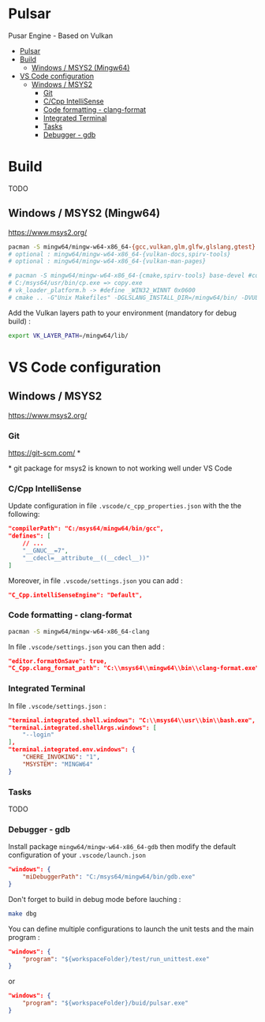 # Pulsar
Pusar Engine - Based on Vulkan

- [Pulsar](#pulsar)
- [Build](#build)
    - [Windows / MSYS2 (Mingw64)](#windows--msys2-mingw64)
- [VS Code configuration](#vs-code-configuration)
    - [Windows / MSYS2](#windows--msys2)
        - [Git](#git)
        - [C/Cpp IntelliSense](#ccpp-intellisense)
        - [Code formatting - clang-format](#code-formatting---clang-format)
        - [Integrated Terminal](#integrated-terminal)
        - [Tasks](#tasks)
        - [Debugger - gdb](#debugger---gdb)

# Build
TODO

## Windows / MSYS2 (Mingw64)
https://www.msys2.org/

```sh
pacman -S mingw64/mingw-w64-x86_64-{gcc,vulkan,glm,glfw,glslang,gtest} make
# optional : mingw64/mingw-w64-x86_64-{vulkan-docs,spirv-tools}
# optional : mingw64/mingw-w64-x86_64-{vulkan-man-pages}

# pacman -S mingw64/mingw-w64-x86_64-{cmake,spirv-tools} base-devel #contains man,gdb?,make
# C:/msys64/usr/bin/cp.exe => copy.exe
# vk_loader_platform.h -> #define _WIN32_WINNT 0x0600
# cmake .. -G"Unix Makefiles" -DGLSLANG_INSTALL_DIR=/mingw64/bin/ -DVULKAN_HEADERS_INSTALL_DIR=/home/apele/projects/Vulkan-Headers/build/install/ #"MSYS Makefiles"
```

Add the Vulkan layers path to your environment (mandatory for debug build) :
```sh
export VK_LAYER_PATH=/mingw64/lib/
```

# VS Code configuration

## Windows / MSYS2
https://www.msys2.org/


### Git
https://git-scm.com/ *

\* git package for msys2 is known to not working well under VS Code


### C/Cpp IntelliSense
Update configuration in file `.vscode/c_cpp_properties.json` with the the following:

```json
"compilerPath": "C:/msys64/mingw64/bin/gcc",
"defines": [
    // ...
    "__GNUC__=7",
    "__cdecl=__attribute__((__cdecl__))"
]
```

Moreover, in file `.vscode/settings.json` you can add :
```json
"C_Cpp.intelliSenseEngine": "Default",
```


### Code formatting - clang-format

```sh
pacman -S mingw64/mingw-w64-x86_64-clang
```

In file `.vscode/settings.json` you can then add :
```json
"editor.formatOnSave": true,
"C_Cpp.clang_format_path": "C:\\msys64\\mingw64\\bin\\clang-format.exe",
```


### Integrated Terminal
In file `.vscode/settings.json` :
```json
"terminal.integrated.shell.windows": "C:\\msys64\\usr\\bin\\bash.exe",
"terminal.integrated.shellArgs.windows": [
    "--login"
],
"terminal.integrated.env.windows": {
    "CHERE_INVOKING": "1",
    "MSYSTEM": "MINGW64"
}
```


### Tasks
TODO

### Debugger - gdb
Install package `mingw64/mingw-w64-x86_64-gdb` then modify the default configuration of your `.vscode/launch.json`

```json
"windows": {
    "miDebuggerPath": "C:/msys64/mingw64/bin/gdb.exe"
}
```

Don't forget to build in debug mode before lauching : 
```sh
make dbg
```

You can define multiple configurations to launch the unit tests and the main program :
```json
"windows": {
    "program": "${workspaceFolder}/test/run_unittest.exe"
}
```
or
```json
"windows": {
    "program": "${workspaceFolder}/buid/pulsar.exe"
}
```
